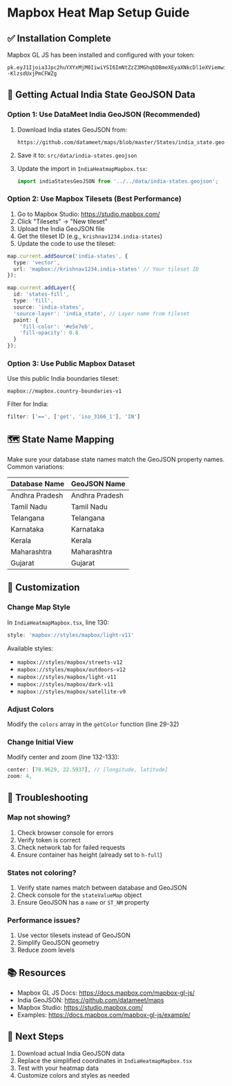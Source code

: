 # Mapbox Heat Map Setup Guide

## ✅ Installation Complete

Mapbox GL JS has been installed and configured with your token:
```
pk.eyJ1Ijoia3Jpc2huYXYxMjM0IiwiYSI6ImNtZzZ3MGhqbDBmeXEyaXNkcDl1eXViemwifQ.Rx_NZ--KlzsdUxjPmCFWZg
```

## 📍 Getting Actual India State GeoJSON Data

### Option 1: Use DataMeet India GeoJSON (Recommended)

1. Download India states GeoJSON from:
   ```
   https://github.com/datameet/maps/blob/master/States/india_state.geojson
   ```

2. Save it to: `src/data/india-states.geojson`

3. Update the import in `IndiaHeatmapMapbox.tsx`:
   ```typescript
   import indiaStatesGeoJSON from '../../data/india-states.geojson';
   ```

### Option 2: Use Mapbox Tilesets (Best Performance)

1. Go to Mapbox Studio: https://studio.mapbox.com/
2. Click "Tilesets" → "New tileset"
3. Upload the India GeoJSON file
4. Get the tileset ID (e.g., `krishnav1234.india-states`)
5. Update the code to use the tileset:

```typescript
map.current.addSource('india-states', {
  type: 'vector',
  url: 'mapbox://krishnav1234.india-states' // Your tileset ID
});

map.current.addLayer({
  id: 'states-fill',
  type: 'fill',
  source: 'india-states',
  'source-layer': 'india_state', // Layer name from tileset
  paint: {
    'fill-color': '#e5e7eb',
    'fill-opacity': 0.8
  }
});
```

### Option 3: Use Public Mapbox Dataset

Use this public India boundaries tileset:
```
mapbox://mapbox.country-boundaries-v1
```

Filter for India:
```typescript
filter: ['==', ['get', 'iso_3166_1'], 'IN']
```

## 🗺️ State Name Mapping

Make sure your database state names match the GeoJSON property names. Common variations:

| Database Name | GeoJSON Name |
|--------------|--------------|
| Andhra Pradesh | Andhra Pradesh |
| Tamil Nadu | Tamil Nadu |
| Telangana | Telangana |
| Karnataka | Karnataka |
| Kerala | Kerala |
| Maharashtra | Maharashtra |
| Gujarat | Gujarat |

## 🎨 Customization

### Change Map Style
In `IndiaHeatmapMapbox.tsx`, line 130:
```typescript
style: 'mapbox://styles/mapbox/light-v11'
```

Available styles:
- `mapbox://styles/mapbox/streets-v12`
- `mapbox://styles/mapbox/outdoors-v12`
- `mapbox://styles/mapbox/light-v11`
- `mapbox://styles/mapbox/dark-v11`
- `mapbox://styles/mapbox/satellite-v9`

### Adjust Colors
Modify the `colors` array in the `getColor` function (line 29-32)

### Change Initial View
Modify center and zoom (line 132-133):
```typescript
center: [78.9629, 22.5937], // [longitude, latitude]
zoom: 4,
```

## 🔧 Troubleshooting

### Map not showing?
1. Check browser console for errors
2. Verify token is correct
3. Check network tab for failed requests
4. Ensure container has height (already set to `h-full`)

### States not coloring?
1. Verify state names match between database and GeoJSON
2. Check console for the `stateValueMap` object
3. Ensure GeoJSON has a `name` or `ST_NM` property

### Performance issues?
1. Use vector tilesets instead of GeoJSON
2. Simplify GeoJSON geometry
3. Reduce zoom levels

## 📚 Resources

- Mapbox GL JS Docs: https://docs.mapbox.com/mapbox-gl-js/
- India GeoJSON: https://github.com/datameet/maps
- Mapbox Studio: https://studio.mapbox.com/
- Examples: https://docs.mapbox.com/mapbox-gl-js/example/

## 🚀 Next Steps

1. Download actual India GeoJSON data
2. Replace the simplified coordinates in `IndiaHeatmapMapbox.tsx`
3. Test with your heatmap data
4. Customize colors and styles as needed
